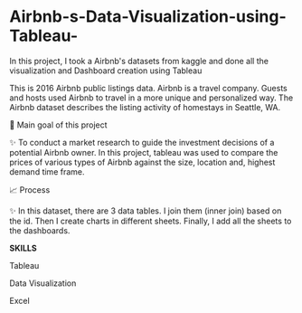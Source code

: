 # Airbnb-s-Data-Visualization-using-Tableau-


In this project, I took a Airbnb's datasets from kaggle and done all the visualization and Dashboard creation using Tableau

This is 2016 Airbnb public listings data. Airbnb is a travel company. Guests and hosts used Airbnb to travel in a more unique and personalized way. The Airbnb dataset describes the listing activity of homestays in Seattle, WA.

🎯 Main goal of this project

✨ To conduct a market research to guide the investment decisions of a potential Airbnb owner. In this project, tableau was used to compare the prices of various types of Airbnb against the size, location and, highest demand time frame.

📈 Process

✨ In this dataset, there are 3 data tables. I join them (inner join) based on the id. Then I create charts in different sheets. Finally, I add all the sheets to the dashboards.


**SKILLS**

Tableau

Data Visualization

Excel
